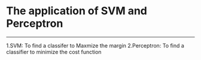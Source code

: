 # The application of SVM and Perceptron
***
1.SVM: To find a classifer to Maxmize the margin
2.Perceptron: To find a classifier to minimize the cost function
